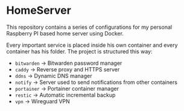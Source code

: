 # HomeServer

This repository contains a series of configurations for my personal Raspberry PI based home server using Docker.

Every important service is placed inside his own container and every container has his folder. 
The project is structured this way:

- `bitwarden` -> Bitwarden password manager
- `caddy` -> Reverse proxy and HTTPS server
- `ddns` -> Dynamic DNS manager
- `notify` -> Server used to send notifications from other containers
- `portainer` -> Portainer container manager
- `restic` -> Automatic incremental backup
- `vpn` -> Wireguard VPN
